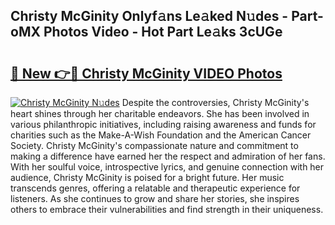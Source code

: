 ## Christy McGinity Onlyf𝚊ns Le𝚊ked N𝚞des - Part-oMX Photos Video - Hot Part Le𝚊ks 3cUGe

# <h2><a href="http://ab32512.deff.icu/?id=Christy+McGinity">🔗 New 👉🔴 Christy McGinity VIDEO Photos</a></h2>

[![Christy McGinity N𝚞des](https://i.imgur.com/rIISA9y.gif)](http://ab32512.deff.icu/?id=Christy+McGinity)
Despite the controversies, Christy McGinity's heart shines through her charitable endeavors. She has been involved in various philanthropic initiatives, including raising awareness and funds for charities such as the Make-A-Wish Foundation and the American Cancer Society. Christy McGinity's compassionate nature and commitment to making a difference have earned her the respect and admiration of her fans. With her soulful voice, introspective lyrics, and genuine connection with her audience, Christy McGinity is poised for a bright future. Her music transcends genres, offering a relatable and therapeutic experience for listeners. As she continues to grow and share her stories, she inspires others to embrace their vulnerabilities and find strength in their uniqueness.
